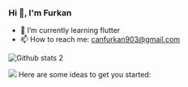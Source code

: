 ### Hi 👋, I'm Furkan


- 🌱 I’m currently learning flutter
 - 📫 How to reach me: canfurkan903@gmail.com


![Github stats 2](https://github-readme-stats.vercel.app/api?username=furkancan2107&show_icons=true&theme=radical)

<img src="https://c.tenor.com/wYnHeDIp24oAAAAC/kod-yazın-yazılım-yapın.gif" width="auto">
Here are some ideas to get you started:

 






